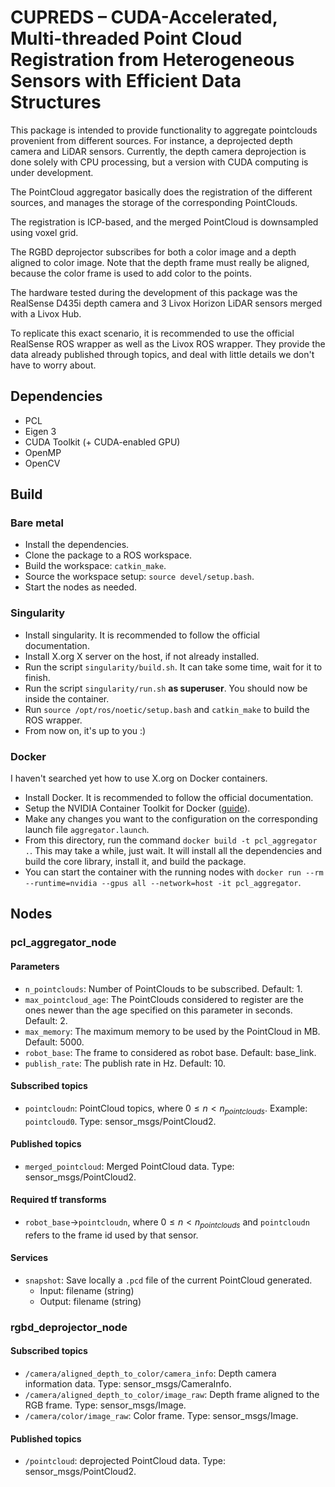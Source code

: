 # CUPREDS – CUDA-Accelerated, Multi-threaded Point Cloud Registration from Heterogeneous Sensors with Efficient Data Structures

This package is intended to provide functionality to aggregate pointclouds provenient from different sources. For instance, a deprojected depth camera and LiDAR sensors. Currently, the depth camera deprojection is done solely with CPU processing, but a version with CUDA computing is under development.

The PointCloud aggregator basically does the registration of the different sources, and manages the storage of the corresponding PointClouds.

The registration is ICP-based, and the merged PointCloud is downsampled using voxel grid.

The RGBD deprojector subscribes for both a color image and a depth aligned to color image. Note that the depth frame must really be aligned, because the color frame is used to add color to the points.

The hardware tested during the development of this package was the RealSense D435i depth camera and 3 Livox Horizon LiDAR sensors merged with a Livox Hub.

To replicate this exact scenario, it is recommended to use the official RealSense ROS wrapper as well as the Livox ROS wrapper. They provide the data already published through topics, and deal with little details we don't have to worry about.

## Dependencies
- PCL
- Eigen 3
- CUDA Toolkit (+ CUDA-enabled GPU)
- OpenMP
- OpenCV

## Build
### Bare metal
- Install the dependencies.
- Clone the package to a ROS workspace.
- Build the workspace: ```catkin_make```.
- Source the workspace setup: ```source devel/setup.bash```.
- Start the nodes as needed.

### Singularity
- Install singularity. It is recommended to follow the official documentation.
- Install X.org X server on the host, if not already installed.
- Run the script ```singularity/build.sh```. It can take some time, wait for it to finish.
- Run the script ```singularity/run.sh``` **as superuser**. You should now be inside the container.
- Run ```source /opt/ros/noetic/setup.bash``` and ```catkin_make``` to build the ROS wrapper.
- From now on, it's up to you :)

### Docker
I haven't searched yet how to use X.org on Docker containers.
- Install Docker. It is recommended to follow the official documentation.
- Setup the NVIDIA Container Toolkit for Docker ([guide](https://docs.nvidia.com/datacenter/cloud-native/container-toolkit/install-guide.html#install-guide)).
- Make any changes you want to the configuration on the corresponding launch file `aggregator.launch`.
- From this directory, run the command ```docker build -t pcl_aggregator .```. This may take a while, just wait. It will install all the dependencies and build the core library, install it, and build the package.
- You can start the container with the running nodes with `docker run --rm --runtime=nvidia --gpus all --network=host -it pcl_aggregator`.

## Nodes
### pcl_aggregator_node
#### Parameters
- ```n_pointclouds```: Number of PointClouds to be subscribed. Default: 1.
- ```max_pointcloud_age```: The PointClouds considered to register are the ones newer than the age specified on this parameter in seconds. Default: 2.
- ```max_memory```: The maximum memory to be used by the PointCloud in MB. Default: 5000.
- ```robot_base```: The frame to considered as robot base. Default: base_link.
- ```publish_rate```: The publish rate in Hz. Default: 10.
#### Subscribed topics
- ```pointcloudn```: PointCloud topics, where $0 \leq n < n_{pointclouds}$. Example: ```pointcloud0```. Type: sensor_msgs/PointCloud2.
#### Published topics
- ```merged_pointcloud```: Merged PointCloud data. Type: sensor_msgs/PointCloud2.
#### Required tf transforms
- ```robot_base```->```pointcloudn```, where $0 \leq n < n_{pointclouds}$ and ```pointcloudn``` refers to the frame id used by that sensor.
#### Services
- ```snapshot```: Save locally a ```.pcd``` file of the current PointCloud generated.
    - Input: filename (string)
    - Output: filename (string)

### rgbd_deprojector_node
#### Subscribed topics
- ```/camera/aligned_depth_to_color/camera_info```: Depth camera information data. Type: sensor_msgs/CameraInfo.
- ```/camera/aligned_depth_to_color/image_raw```: Depth frame aligned to the RGB frame. Type: sensor_msgs/Image.
- ```/camera/color/image_raw```: Color frame. Type: sensor_msgs/Image.
#### Published topics
- ```/pointcloud```: deprojected PointCloud data. Type: sensor_msgs/PointCloud2.
